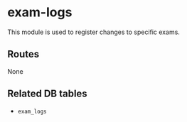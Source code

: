 # exam-logs

This module is used to register changes to specific exams.

## Routes

None

## Related DB tables
- `exam_logs`

